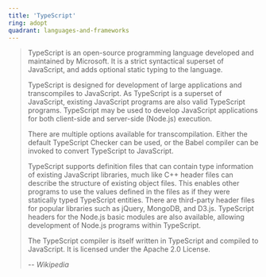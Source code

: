 ```yaml
---
title: 'TypeScript'
ring: adopt
quadrant: languages-and-frameworks
---
```


> TypeScript is an open-source programming language developed and maintained by
> Microsoft. It is a strict syntactical superset of JavaScript, and adds
> optional static typing to the language.
>
> TypeScript is designed for development of large applications and transcompiles
> to JavaScript. As TypeScript is a superset of JavaScript, existing JavaScript
> programs are also valid TypeScript programs. TypeScript may be used to develop
> JavaScript applications for both client-side and server-side (Node.js)
> execution.
>
> There are multiple options available for transcompilation. Either the default
> TypeScript Checker can be used, or the Babel compiler can be invoked to
> convert TypeScript to JavaScript.
>
> TypeScript supports definition files that can contain type information of
> existing JavaScript libraries, much like C++ header files can describe the
> structure of existing object files. This enables other programs to use the
> values defined in the files as if they were statically typed TypeScript
> entities. There are third-party header files for popular libraries such as
> jQuery, MongoDB, and D3.js. TypeScript headers for the Node.js basic modules
> are also available, allowing development of Node.js programs within
> TypeScript.
>
> The TypeScript compiler is itself written in TypeScript and compiled to
> JavaScript. It is licensed under the Apache 2.0 License.
>
> -- <cite>Wikipedia</cite>
